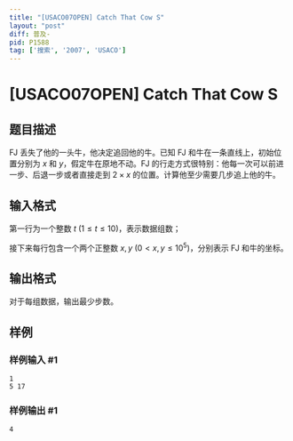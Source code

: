 ```yaml
---
title: "[USACO07OPEN] Catch That Cow S"
layout: "post"
diff: 普及-
pid: P1588
tag: ['搜索', '2007', 'USACO']
---
```

# [USACO07OPEN] Catch That Cow S
## 题目描述

FJ 丢失了他的一头牛，他决定追回他的牛。已知 FJ 和牛在一条直线上，初始位置分别为 $x$ 和 $y$，假定牛在原地不动。FJ 的行走方式很特别：他每一次可以前进一步、后退一步或者直接走到 $2\times x$ 的位置。计算他至少需要几步追上他的牛。
## 输入格式

第一行为一个整数 $t\ ( 1\le t\le 10)$，表示数据组数；

接下来每行包含一个两个正整数 $x,y\ (0<x,y \le 10^5)$，分别表示 FJ 和牛的坐标。
## 输出格式

对于每组数据，输出最少步数。

## 样例

### 样例输入 #1
```
1 
5 17
```
### 样例输出 #1
```
4
```
